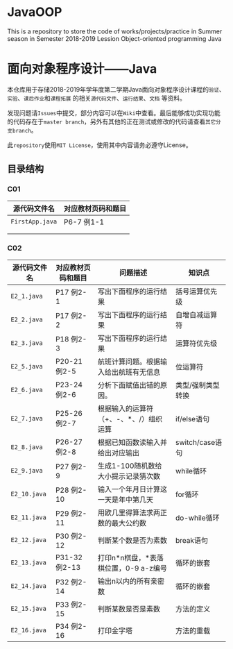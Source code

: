 # JavaOOP
This is a repository to store the code of works/projects/practice in Summer season in Semester 2018-2019 Lession Object-oriented programming Java

# 面向对象程序设计——Java
本仓库用于存储2018-2019年学年度第二学期Java面向对象程序设计课程的`验证`、`实验`、`课后作业`和`课程拓展` 的相关`源代码文件`、`运行结果`、`文档` 等资料。

发现问题请`Issues`中提交，部分内容可以在`Wiki`中查看。最后能够成功实现功能的代码存在于`master branch`，另外有其他的正在测试或修改的代码请查看`其它分支branch`。

此`repository`使用`MIT License`，使用其中内容请务必遵守License。



## 目录结构

### C01

| 源代码文件名    | 对应教材页码和题目 |
| --------------- | ------------------ |
| `FirstApp.java` | P6-7 例1-1         |
|                 |                    |
|                 |                    |

### C02

| 源代码文件名 | 对应教材页码和题目 | 问题描述                               | 知识点            |
| ------------ | ------------------ | -------------------------------------- | ----------------- |
| `E2_1.java`  | P17 例2-1          | 写出下面程序的运行结果                 | 括号运算优先级    |
| `E2_2.java`  | P17 例2-2          | 写出下面程序的运行结果                 | 自增自减运算符    |
| `E2_3.java`  | P18 例2-3          | 写出下面程序的运行结果                 | 运算符优先级      |
| `E2_5.java`  | P20-21 例2-5       | 航班计算问题。根据输入给出航班有无信息 | 位运算符          |
| `E2_6.java`  | P23-24 例2-6       | 分析下面赋值出错的原因。               | 类型/强制类型转换 |
| `E2_7.java`  | P25-26 例2-7       | 根据输入的运算符（+、-、*、/）组织运算 | if/else语句       |
| `E2_8.java`  | P26-27 例2-8       | 根据已知函数读输入并给出对应输出       | switch/case语句   |
| `E2_9.java`  | P27 例2-9          | 生成1-100随机数给大小提示记录猜次数    | while循环         |
| `E2_10.java` | P28 例2-10         | 输入一个年月日计算这一天是年中第几天   | for循环           |
| `E2_11.java` | P29 例2-11         | 用欧几里得算法求两正数的最大公约数     | do-while循环      |
| `E2_12.java` | P30 例2-12         | 判断某个数是否为素数                   | break语句         |
| `E2_13.java` | P31-32 例2-13      | 打印n*n棋盘，\*表落棋位置，0-9 a-z编号 | 循环的嵌套        |
| `E2_14.java` | P32 例2-14         | 输出n以内的所有亲密数                  | 循环的嵌套        |
| `E2_15.java` | P33 例2-15         | 判断某数是否是素数                     | 方法的定义        |
| `E2_16.java` | P34 例2-16         | 打印金字塔                             | 方法的重载        |

